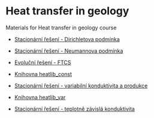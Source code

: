 
Heat transfer in geology
========================

Materials for Heat transfer in geology course

* [Stacionární řešení - Dirichletova podmínka](http://nbviewer.jupyter.org/github/ondrolexa/heat/blob/master/00-stac1d-dir.ipynb)

* [Stacionární řešení - Neumannova podmínka](http://nbviewer.jupyter.org/github/ondrolexa/heat/blob/master/01-stac1d-neu.ipynb)

* [Evoluční řešení - FTCS](http://nbviewer.jupyter.org/github/ondrolexa/heat/blob/master/02-evol-ftcs.ipynb)

* [Knihovna heatlib_const](http://nbviewer.jupyter.org/github/ondrolexa/heat/blob/master/03-knihovna-heatlib_const.ipynb)

* [Stacionární řešení - variabilní konduktivita a produkce](http://nbviewer.jupyter.org/github/ondrolexa/heat/blob/master/05-stac1d-var.ipynb)

* [Knihovna heatlib_var](http://nbviewer.jupyter.org/github/ondrolexa/heat/blob/master/06-knihovna-heatlib_var.ipynb)

* [Stacionární řešení - teplotně závislá konduktivita](http://nbviewer.jupyter.org/github/ondrolexa/heat/blob/master/07-variable_kondiktivity.ipynb)
